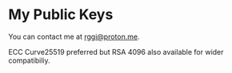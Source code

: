 # My Public Keys 

You can contact me at rggi@proton.me.

ECC Curve25519 preferred but RSA 4096 also available for wider compatibiliy.

<a rel="me" href="https://infosec.exchange/@rgarciairvine"></a>
